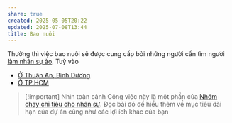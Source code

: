 ```yaml
---
share: true
created: 2025-05-05T20:22
updated: 2025-07-08T13:44
title: Bao nuôi
---
```

Thường thì việc bao nuôi sẽ được cung cấp bởi những người cần tìm người [làm nhân sự ảo](../../../%F0%9F%93%90D%E1%BB%B1%20%C3%A1n/Ch%E1%BA%A1y%20ch%E1%BB%89%20ti%C3%AAu/Ch%C6%A1i%20ch%C3%ADnh%20s%C3%A1ch/L%C3%A0m%20nh%C3%A2n%20s%E1%BB%B1%20%E1%BA%A3o/index.md). Tuỳ vào 
- [Ở Thuận An, Bình Dương](./%E1%BB%9E%20Thu%E1%BA%ADn%20An,%20B%C3%ACnh%20D%C6%B0%C6%A1ng.md)
- [Ở TP.HCM](./%E1%BB%9E%20TP.HCM.md)


> [!important] Nhìn toàn cảnh
> Công việc này là một phần của [Nhóm chạy chỉ tiêu cho nhân sự](../../../%F0%9F%93%90D%E1%BB%B1%20%C3%A1n/Ch%E1%BA%A1y%20ch%E1%BB%89%20ti%C3%AAu/L%E1%BB%9Di%20m%E1%BB%9Di%20tham%20gia%20nh%C3%B3m%20ch%E1%BA%A1y%20ch%E1%BB%89%20ti%C3%AAu%20cho%20nh%C3%A2n%20s%E1%BB%B1.md). Đọc bài đó để hiểu thêm về mục tiêu dài hạn của dự án cũng như các lợi ích khác của bạn